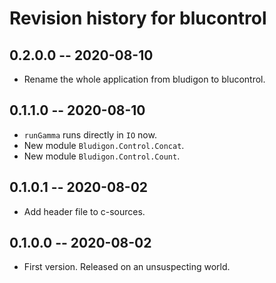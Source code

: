 # Revision history for blucontrol

## 0.2.0.0 -- 2020-08-10

* Rename the whole application from bludigon to blucontrol.

## 0.1.1.0 -- 2020-08-10

* `runGamma` runs directly in `IO` now.
* New module `Bludigon.Control.Concat`.
* New module `Bludigon.Control.Count`.

## 0.1.0.1 -- 2020-08-02

* Add header file to c-sources.

## 0.1.0.0 -- 2020-08-02

* First version. Released on an unsuspecting world.
